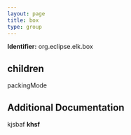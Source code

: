 ```yaml
---
layout: page
title: box
type: group
---
```

**Identifier:** org.eclipse.elk.box
## children

packingMode


## Additional Documentation

kjsbaf **khsf**
